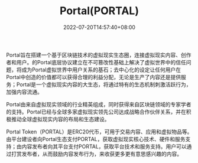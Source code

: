 ﻿---
weight: 
title: "Portal(PORTAL)"
description: "Portal旨在搭建一个基于区块链技术的虚拟现实生态圈，连接虚拟现实内容、创作者和用户"
date: 2022-07-20T14:57:40+08:00
lastmod: 2022-07-20T14:57:40+08:00
draft: false
authors: ["Simon"]
featuredImage: "portalportal.jpg"
link: "https://www.project-portal.io/"
tags: ["数字代币","Portal(PORTAL)"]
categories: ["navigation"]
navigation: ["数字代币"]
lightgallery: true
toc: true
pinned: false
recommend: false
recommend1: false
---
Portal旨在搭建一个基于区块链技术的虚拟现实生态圈，连接虚拟现实内容、创作者和用户。的Portal底层协议建立在不可篡改性基础上解决了虚拟世界中的信任问题，将成为Portal虚拟世界中用户关系的基石；去中心化的设定让任何用户在Portal中创造的价值都可以获得合理的利益分配，无论是生产了内容还是提供服务；Portal是一个虚拟现实内容的大生态，将通过特有的生态机制刺激活跃行为，加强内容流通。

Portal由来自虚拟现实领域的行业精英组成，同时获得来自区块链领域的专家学者的支持。Portal已经与全球多家虚拟现实领先公司达成战略合作伙伴关系，并在积极推动全球虚拟现实内容的布局和生态建设。

Portal Token（PORTAL）是ERC20代币，可用于交易内容、应用和虚拟物品等。由平台建设者向Portal生态支付PORTAL，获取虚拟现实核心技术、硬件和服务支持；由内容发布者向其平台支付PORTAL，获取平台技术和服务支持。用户可以通过打赏发布者，从而鼓励内容发布行为，来收获更多更有意思感兴趣的内容。